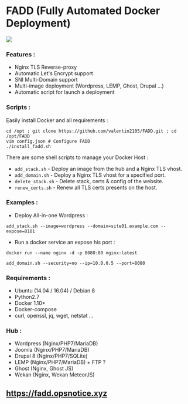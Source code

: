 # FADD (Fully Automated Docker Deployment)
![](http://i.imgur.com/AvRuVrn.png)
### Features :
- Nginx TLS Reverse-proxy
- Automatic Let's Encrypt support
- SNI Multi-Domain support
- Multi-image deployment (Wordpress, LEMP, Ghost, Drupal ...)
- Automatic script for launch a deployment



### Scripts :
Easily install Docker and all requirements :
```
cd /opt ; git clone https://github.com/valentin2105/FADD.git ; cd /opt/FADD
vim config.json # Configure FADD
./install_fadd.sh
```

There are some shell scripts to manage your Docker Host :
- `add_stack.sh` - Deploy an image from the hub and a Nginx TLS vhost.
- `add_domain.sh` - Deploy a Nginx TLS vhost for a specified port.
- `delete_stack.sh` - Delete stack, certs & config of the website.
- `renew_certs.sh` - Renew all TLS certs presents on the host.

### Examples :
- Deploy All-in-one Wordpress :

`add_stack.sh --image=wordpress --domain=site01.example.com --expose=8101`

- Run a docker service an expose his port :

`docker run --name nginx -d -p 8080:80 nginx:latest`

`add_domain.sh --security=no --ip=10.0.0.5 --port=8080`

### Requirements :
- Ubuntu (14.04 / 16.04) / Debian 8
- Python2.7
- Docker 1.10+
- Docker-compose
- curl, openssl, jq, wget, netstat ...

### Hub :
- Wordpress (Nginx/PHP7/MariaDB)
- Joomla (Nginx/PHP7/MariaDB)
- Drupal 8 (Nginx/PHP7/SQLite)
- LEMP (Nginx/PHP7/MariaDB) + FTP ?
- Ghost (Nginx, Ghost JS)
- Wekan (Nginx, Wekan MeteorJS)

## https://fadd.opsnotice.xyz
